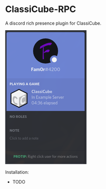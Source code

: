 # ClassiCube-RPC

A discord rich presence plugin for ClassiCube.

![Example of the rich presence](misc/example1.png)

Installation:
- TODO